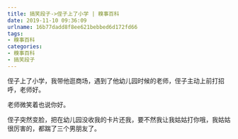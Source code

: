 ```yaml
---
title: 搞笑段子->侄子上了小学 | 糗事百科
date: 2019-11-10 09:36:09
urlname: 16b77dadd8f8ee621bebbed6d172fd66
tags: 
- 糗事百科
categories:
- 糗事百科
- 搞笑段子
---
```

侄子上了小学，我带他逛商场，遇到了他幼儿园时候的老师，侄子主动上前打招呼，老师好。

老师微笑着也说你好。

侄子突然变脸，把在幼儿园没收我的卡片还我，要不然我让我姑姑打你哦，我姑姑很厉害的，都踹了三个男朋友了。


